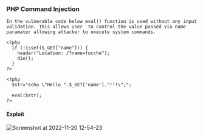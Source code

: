 ### PHP Command Injection
```
In the vulnerable code below eval() function is used without any input validation. This allows user  to control the value passed via name paramater allowing attacker to execute system commands.

```

```
<?php
  if (!isset($_GET["name"])) {
    header("Location: /?name=fucche");
    die();
  }
?>

<?php 
  $str="echo \"Hello ".$_GET['name']."!!!\";";

  eval($str);
?>
```

#### Exploit 
![Screenshot at 2022-11-20 12-54-23](https://user-images.githubusercontent.com/85208639/202890506-4fa06e60-4e3e-4e6e-a675-a6c9b714283f.png)
